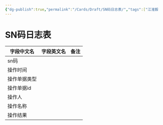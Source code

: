 ```yaml
---
{"dg-publish":true,"permalink":"/Cards/Draft/SN码日志表/","tags":["江淮毅昌/蝶创I-MES/MES"]}
---
```



# SN码日志表

| **字段中文名** | **字段英文名** | **备注** |
| --------- | --------- | ------ |
| sn码       |           |        |
| 操作时间      |           |        |
| 操作单据类型    |           |        |
| 操作单据id    |           |        |
| 操作人       |           |        |
| 操作名称      |           |        |
| 操作结果      |           |        |
